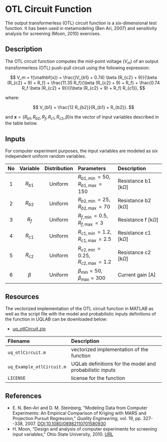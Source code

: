 # OTL Circuit Function

[//]: # "Benchmark type: test-case"
[//]: # "Application fields: metamodeling, sensitivity"
[//]: # "Dimension: 6-dimension"

The output transformerless (OTL) circuit function is a six-dimensional test function. It has been used in metamodeling (Ben Ari, 2007) and sensitivity analysis for screening (Moon, 2010) exercises.

## Description

The OTL circuit function computes the mid-point voltage ($V_m$) of an output transformerless (OTL) push-pull circuit using the following expression:

$$
V_m = f(\mathbf{x}) = \frac{(V_{b1} + 0.74) \beta (R_{c2} + 9)}{\beta (R_{c2} + 9) + R_f} + \frac{11.35 R_f}{\beta (R_{c2} + 9) + R_f} + \frac{0.74 R_f \beta (R_{c2} + 9)}{(\beta (R_{c2} + 9) + R_f) R_{c1}},
$$

where:

$$
V_{b1} = \frac{12 R_{b2}}{R_{b1} + R_{b2}}.
$$

and $\mathbf{x} = \{R_{b1}, R_{b2}, R_{f}, R_{c1}, R_{c2}, \beta\}​$ is the vector of input variables described in the table below.

## Inputs

For computer experiment purposes, the input variables are modeled as six independent uniform random variables.

| No | Variable | Distribution | Parameters | Description |
| :-: | :-: | :-: | :- | :- |
| 1 | $R_{b1}$ | Uniform | $R_{b1,\min} = 50,$<br/>$R_{b1,\max} = 150$   | Resistance b1 $[\text{k}\Omega]$ |
| 2 | $R_{b2}$ | Uniform | $R_{b2,\min} = 25,$<br/>$R_{b2,\max} = 70$    | Resistance b2 $[\text{k}\Omega]$ |
| 3 | $R_{f}$  | Uniform | $R_{f,\min} = 0.5,$<br/>$R_{f,\max} = 3$      | Resistance f $[\text{k}\Omega]$ |
| 4 | $R_{c1}$ | Uniform | $R_{c1,\min} = 1.2,$<br/>$R_{c1,\max} = 2.5$  | Resistance c1 $[\text{k}\Omega]$ |
| 5 | $R_{c2}$ | Uniform | $R_{c2,\min} = 0.25,$<br/>$R_{c2,\max} = 1.2$ | Resistance c2 $[\text{k}\Omega]$ |
| 6 | $\beta$  | Uniform | $\beta_{\min} = 50,$<br/>$\beta_{\max} = 300$ | Current gain $[\text{A}]$ |

## Resources

The vectorized implementation of the OTL circuit function in MATLAB as well as the script file with the model and probabilistic inputs definitions of the function in UQLAB can be downloaded below:

 - [uq_otlCircuit.zip](uq_otlCircuit.zip)

| Filename | Description |
| :- | :- | 
| `uq_otlCircuit.m` | vectorized implementation of the function |
| `uq_Example_otlCircuit.m` | UQLab definitions for the model and probabilistic inputs |
| `LICENSE` | license for the function |

## References

* E. N. Ben-Ari and D. M. Steinberg, "Modeling Data from Computer Experiments: An Empirical Comparison of Kriging with MARS and Projection Pursuit Regression," _Quality Engineering_, vol. 19, pp. 327--338, 2007. [DOI:10.1080/08982110701580930](https//doi.org/10.1080/08982110701580930)
* H. Moon, "Design and analysis of computer experiments for screening input variables," Ohio State University, 2010. [URL](https://catalog.ohiolink.edu/iii/encore/record/C__Rb28916024?lang=eng)

